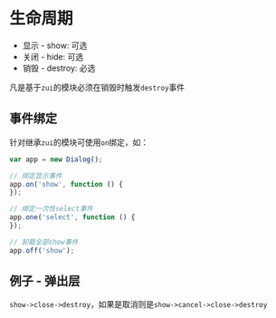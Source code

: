 # 生命周期

* 显示 - show: 可选
* 关闭 - hide: 可选
* 销毁 - destroy: 必选

凡是基于`zui`的模块必须在销毁时触发`destroy`事件

## 事件绑定

针对继承`zui`的模块可使用`on`绑定，如：

```js
var app = new Dialog();

// 绑定显示事件
app.on('show', function () {
});

// 绑定一次性select事件
app.one('select', function () {
});

// 卸载全部show事件
app.off('show');
```

## 例子 - 弹出层

`show->close->destroy`，如果是取消则是`show->cancel->close->destroy`
